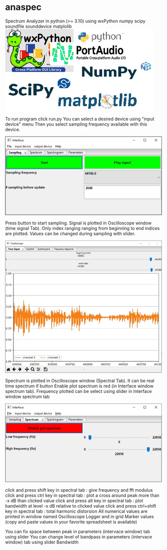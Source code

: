 # anaspec
Spectrum Analyzer in python (>= 3.10)
using wxPython numpy scipy soundfile sounddevice matplolib
![alt text](https://github.com/LaurentBerger/anaspec/blob/master/anaspec.jpg)

To run program click run.py
You can select a desired device using  "input device" menu
Then you select sampling frequency available with this device.
 
![alt text](https://github.com/LaurentBerger/anaspec/blob/master/images/interface.jpg)

Press button to start sampling. Signal is plotted in  Oscilloscope window (time signal Tab). Only index ranging ranging from beginning to end indices are plotted. Values can be changed during sampling with slider.

![alt text](https://github.com/LaurentBerger/anaspec/blob/master/images/time_signal.jpg)

Spectrum  is plotted in  Oscilloscope window (Spectral Tab). It can be real time spectrum if button Enable plot spectrum is red (in Interface window spectrum tab). Frequency plotted can be select using slider in Interface window spectrum tab

![alt text](https://github.com/LaurentBerger/anaspec/blob/master/images/interface_spectrum.jpg)


click and press shift key in spectral tab : give frequency and fft modulus
click and press ctrl key in spectral tab : plot a cross around peak more than -x dB than clicked value 
click and press alt key in spectral tab : plot bandwidth at level -x dB relative to clicked value 
click and press ctrl+shift key in spectral tab : total harmonic distorsion
All numerical values are printed in window named Oscilloscope Logger and in grid Marker values (copy and paste values in your favorite spreadsheet is available) 

You can fix space between peak in parameters (intervace window) tab using slider
You can change level of bandpass in parameters (intervace window) tab using slider Bandwidth